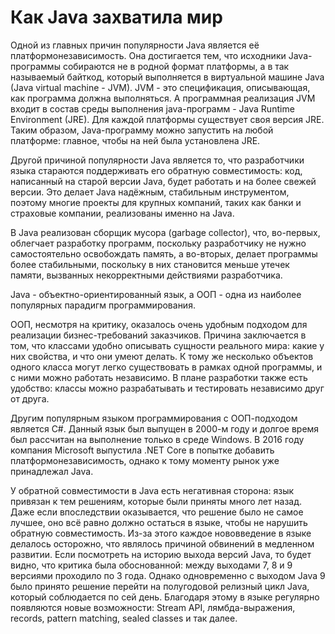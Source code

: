 # Как Java захватила мир
Одной из главных причин популярности Java является её платформонезависимость.
Она достигается тем, что исходники Java-программы собираются не в родной формат платформы, а в так называемый байткод, 
который выполняется в виртуальной машине Java (Java virtual machine - JVM).
JVM - это спецификация, описывающая, как программа должна выполняться. А программная реализация JVM входит в состав среды выполнения java-программ - Java Runtime Environment (JRE).
Для каждой платформы существует своя версия JRE. 
Таким образом, Java-программу можно запустить на любой платформе: главное, чтобы на ней была установлена JRE.

Другой причиной популярности Java является то, что разработчики языка стараются поддерживать его обратную совместимость: 
код, написанный на старой версии Java, будет работать и на более свежей версии.
Это делает Java надёжным, стабильным инструментом, поэтому многие проекты для крупных компаний, таких как банки и страховые компании, 
реализованы именно на Java.  

В Java реализован сборщик мусора (garbage collector), что, во-первых, облегчает разработку программ, поскольку разработчику не нужно самостоятельно освобождать память,
а во-вторых, делает программы более стабильными, поскольку в них становится меньше утечек памяти, вызванных некорректными действиями разработчика. 

Java - объектно-ориентированный язык, а ООП - одна из наиболее популярных парадигм программирования.

ООП, несмотря на критику, оказалось очень удобным подходом для реализации бизнес-требований заказчиков.
Причина заключается в том, что классами удобно описывать сущности реального мира: какие у них свойства, и что они умеют делать.
К тому же несколько объектов одного класса могут легко существовать в рамках одной программы, и с ними можно работать независимо. 
В плане разработки также есть удобство: классы можно разрабатывать и тестировать независимо друг от друга.

Другим популярным языком программирования с ООП-подходом является C#. 
Данный язык был выпущен в 2000-м году и долгое время был рассчитан на выполнение только в среде Windows.
В 2016 году компания Microsoft выпустила .NET Core в попытке добавить платформонезависимость, однако к тому моменту рынок уже принадлежал Java.

У обратной совместимости в Java есть негативная сторона: язык привязан к тем решениям, которые были приняты много лет назад.
Даже если впоследствии оказывается, что решение было не самое лучшее, оно всё равно должно остаться в языке, чтобы не нарушить обратную совместимость.
Из-за этого каждое нововведение в языке делалось осторожно, что являлось причиной обвинений в медленном развитии.
Если посмотреть на историю выхода версий Java, то будет видно, что критика была обоснованной: между выходами 7, 8 и 9 версиями проходило по 3 года.
Однако одновременно с выходом Java 9 было принято решение перейти на полугодовой релизный цикл Java, который соблюдается по сей день. 
Благодаря этому в языке регулярно появляются новые возможности: Stream API, лямбда-выражения, records, pattern matching, sealed classes и так далее.
